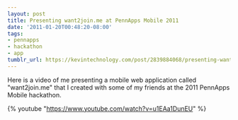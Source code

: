 ```yaml
---
layout: post
title: Presenting want2join.me at PennApps Mobile 2011
date: '2011-01-20T00:48:20-08:00'
tags:
- pennapps
- hackathon
- app
tumblr_url: https://kevintechnology.com/post/2839884068/presenting-want2joinme-at-pennappsmobile-2011
---
```


Here is a video of me presenting a mobile web application called "want2join.me" that I created with some of my friends at the 2011 PennApps Mobile hackathon.

{% youtube "https://www.youtube.com/watch?v=u1EAa1DunEU" %}
